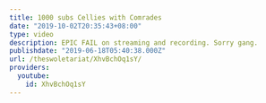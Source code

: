 ```yaml
---
title: 1000 subs Cellies with Comrades
date: "2019-10-02T20:35:43+08:00"
type: video
description: EPIC FAIL on streaming and recording. Sorry gang.
publishdate: "2019-06-18T05:40:38.000Z"
url: /theswoletariat/XhvBchOq1sY/
providers:
  youtube:
    id: XhvBchOq1sY
---
```

